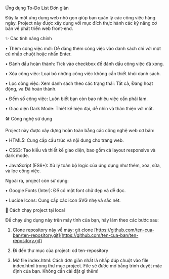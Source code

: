 ﻿Ứng dụng To-Do List Đơn giản

Đây là một ứng dụng web nhỏ gọn giúp bạn quản lý các công việc hàng ngày. Project này được xây dựng với mục đích thực hành các kỹ năng cơ bản về phát triển web front-end.


✨ Các tính năng chính

• Thêm công việc mới: Dễ dàng thêm công việc vào danh sách chỉ với một cú nhấp chuột hoặc nhấn Enter.

• Đánh dấu hoàn thành: Tick vào checkbox để đánh dấu công việc đã xong.

• Xóa công việc: Loại bỏ những công việc không cần thiết khỏi danh sách.

• Lọc công việc: Xem danh sách theo các trạng thái: Tất cả, Đang hoạt động, và Đã hoàn thành.

• Đếm số công việc: Luôn biết bạn còn bao nhiêu việc cần phải làm.

• Giao diện Dark Mode: Thiết kế hiện đại, dễ nhìn và thân thiện với mắt.

🛠️ Công nghệ sử dụng

Project này được xây dựng hoàn toàn bằng các công nghệ web cơ bản:

• HTML5: Cung cấp cấu trúc và nội dung cho trang web.

• CSS3: Tạo kiểu và thiết kế giao diện, bao gồm cả layout responsive và dark mode.

• JavaScript (ES6+): Xử lý toàn bộ logic của ứng dụng như thêm, xóa, sửa, và lọc công việc.

Ngoài ra, project còn sử dụng:

• Google Fonts (Inter): Để có một font chữ đẹp và dễ đọc.

• Lucide Icons: Cung cấp các icon SVG nhẹ và sắc nét.

🚀 Cách chạy project tại local

Để chạy ứng dụng này trên máy tính của bạn, hãy làm theo các bước sau:

1. Clone repository này về máy:
git clone [https://github.com/ten-cua-ban/ten-repository.git](https://github.com/ten-cua-ban/ten-repository.git)


2. Đi đến thư mục của project:
cd ten-repository


3. Mở file index.html:
Cách đơn giản nhất là nhấp đúp chuột vào file index.html trong thư mục project. File sẽ được mở bằng trình duyệt mặc định của bạn.
Không cần cài đặt gì thêm!
